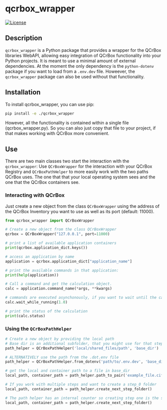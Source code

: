 # qcrbox_wrapper

[![License](https://img.shields.io/badge/license-MPL2.0-blue.svg)](https://github.com/QCrBox/QCrBox/blob/dev/LICENSE)

## Description

`qcrbox_wrapper` is a Python package that provides a wrapper for the QCrBox libraries WebAPI, allowing easy integration of QCrBox functionality into your Python projects. It is meant to use a minimal amount of external dependencies. At the moment the only dependency is the `python-dotenv` package if you want to load from a `.env.dev` file. Howeever, the `qcrbox_wrapper` package can also be used without that functionality.

## Installation

To install qcrbox_wrapper, you can use pip:

```bash
pip install -e ./qcrbox_wrapper
```

However, all the functionality is contained within a single file (qcrbox_wrapper.py). So you can also just copy that file to your project, if that makes working with QCrBox more convenient.

## Use

There are two main classes two start the interaction with the `qcrbox_wrapper`: Use `QCrBoxWrapper` for the interaction with your QCrBox Registry and `QCrBoxPathHelper` to more easily work with the two paths QCrBox uses. The one that that your local operating system sees and the one that the QCrBox containers see.

### Interacting with QCrBox

Just create a new object from the class `QCrBoxWrapper` using the address of the QCrBox Inventory you want to use as well as its port (default: 11000).

```python
from qcrbox_wrapper import QCrBoxWrapper

# Create a new object from the class QCrBoxWrapper
qcrbox = QCrBoxWrapper("127.0.0.1", port=11000)

# print a list of available application containers
print(qcrbox.application_dict.keys())

# access an application by name
application = qcrbox.application_dict["application_name"]

# print the available commands in that application:
print(help(application))

# Call a command and get the calculation object.
calc = application.command_name(*args, **kwargs)

# commands are executed asynchonously, if you want to wait until the calculation is done:
calc.wait_while_running(1.0)

# print the status of the calculation
print(calc.status)
```

### Using the `QCrBoxPathHelper`
```python
# Create a new object by providing the local path
# Base dir is an additional subfolder, that you might use for that step etc.
path_helper = QCrBoxPathHelper('local/shared_files/path', 'base_dir')

# ALTERNATIVELY use the path from the .dot.env file
path_helper = QCrBoxPathHelper.from_dotenv('path/to/.env.dev', 'base_dir')

# get the local and container path to a file in base_dir
local_path, container_path = path_helper.path_to_pair('example_file.cif')

# If you work with multiple steps and want to create a step_0 folder
local_path, container_path = path_helper.create_next_step_folder()

# The path helper has an internal counter so creating step one is the same
local_path, container_path = path_helper.create_next_step_folder()
```